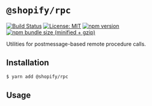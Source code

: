 # `@shopify/rpc`

[![Build Status](https://travis-ci.org/Shopify/quilt.svg?branch=master)](https://travis-ci.org/Shopify/quilt)
[![License: MIT](https://img.shields.io/badge/License-MIT-green.svg)](LICENSE.md) [![npm version](https://badge.fury.io/js/%40shopify%2Frpc.svg)](https://badge.fury.io/js/%40shopify%2Frpc.svg)  [![npm bundle size (minified + gzip)](https://img.shields.io/bundlephobia/minzip/@shopify/rpc.svg)](https://img.shields.io/bundlephobia/minzip/@shopify/rpc.svg) 

Utilities for postmessage-based remote procedure calls.

## Installation

```bash
$ yarn add @shopify/rpc
```

## Usage
